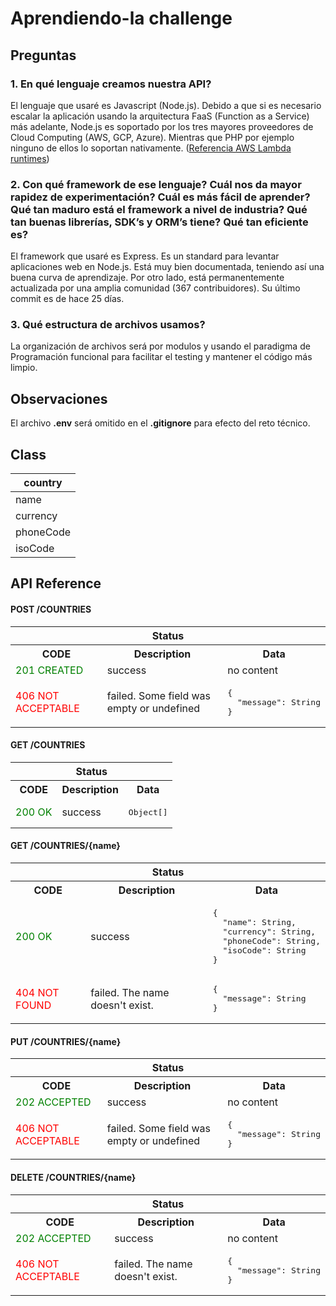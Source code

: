 Aprendiendo-la challenge
=====================

## Preguntas

### 1. En qué lenguaje creamos nuestra API?
El lenguaje que usaré es Javascript (Node.js). Debido a que si es necesario escalar la aplicación usando la arquitectura FaaS (Function as a Service) más adelante, Node.js es soportado por los tres mayores proveedores de Cloud Computing (AWS, GCP, Azure). Mientras que PHP por ejemplo ninguno de ellos lo soportan nativamente. ([Referencia AWS Lambda runtimes](https://docs.aws.amazon.com/lambda/latest/dg/lambda-runtimes.html))

### 2. Con qué framework de ese lenguaje? Cuál nos da mayor rapidez de experimentación? Cuál es más fácil de aprender? Qué tan maduro está el framework a nivel de industria? Qué tan buenas librerías, SDK’s y ORM’s tiene? Qué tan eficiente es?
El framework que usaré es Express. Es un standard para levantar aplicaciones web en Node.js. Está muy bien documentada, teniendo así una buena curva de aprendizaje. Por otro lado, está permanentemente actualizada por una amplia comunidad (367 contribuidores). Su último commit es de hace 25 días.

### 3. Qué estructura de archivos usamos?
La organización de archivos será por modulos y usando el paradigma de Programación funcional para facilitar el testing y mantener el código más limpio. 

## Observaciones
El archivo **.env** será omitido en el **.gitignore** para efecto del reto técnico.

## Class
| country   |
|-----------|
| name      |
| currency  |
| phoneCode |
| isoCode   |


## API Reference

#### POST /COUNTRIES

<table>
  <thead>
    <tr>
      <th colspan="3">Status</th>
    </tr>
  </thead>
  <tbody>
    <tr>
      <th>CODE</th>
      <th>Description</th>
      <th>Data</th>
    </tr>
    <tr>
      <td style="color:green;">201 CREATED</td>
      <td>success</td>
      <td>no content</td>
    </tr>
    <tr>
      <td style="color:red;">406 NOT ACCEPTABLE</td>
      <td>failed. Some field was empty or undefined</td>
      <td>
<pre>{
  "message": String
}</pre>
      </td>
    </tr>
  </tbody>
</table>

#### GET /COUNTRIES

<table>
  <thead>
    <tr>
      <th colspan="3">Status</th>
    </tr>
  </thead>
  <tbody>
    <tr>
      <th>CODE</th>
      <th>Description</th>
      <th>Data</th>
    </tr>
    <tr>
      <td style="color:green;">200 OK</td>
      <td>success</td>
      <td><pre>Object[]</pre></td>
    </tr>
  </tbody>
</table>

#### GET /COUNTRIES/{name}

<table>
  <thead>
    <tr>
      <th colspan="3">Status</th>
    </tr>
  </thead>
  <tbody>
    <tr>
      <th>CODE</th>
      <th>Description</th>
      <th>Data</th>
    </tr>
    <tr>
      <td style="color:green;">200 OK</td>
      <td>success</td>
      <td><pre>{
  "name": String,
  "currency": String,
  "phoneCode": String,
  "isoCode": String
}</pre></td>
    </tr>
    <tr>
      <td style="color:red;">404 NOT FOUND</td>
      <td>failed. The name doesn't exist.</td>
      <td>
<pre>{
  "message": String
}</pre>
      </td>
    </tr>
  </tbody>
</table>

#### PUT /COUNTRIES/{name}

<table>
  <thead>
    <tr>
      <th colspan="3">Status</th>
    </tr>
  </thead>
  <tbody>
    <tr>
      <th>CODE</th>
      <th>Description</th>
      <th>Data</th>
    </tr>
    <tr>
      <td style="color:green;">202 ACCEPTED</td>
      <td>success</td>
      <td>no content</td>
    </tr>
    <tr>
      <td style="color:red;">406 NOT ACCEPTABLE</td>
      <td>failed. Some field was empty or undefined</td>
      <td>
<pre>{
  "message": String
}</pre>
      </td>
    </tr>
  </tbody>
</table>

#### DELETE /COUNTRIES/{name}

<table>
  <thead>
    <tr>
      <th colspan="3">Status</th>
    </tr>
  </thead>
  <tbody>
    <tr>
      <th>CODE</th>
      <th>Description</th>
      <th>Data</th>
    </tr>
    <tr>
      <td style="color:green;">202 ACCEPTED</td>
      <td>success</td>
      <td>no content</td>
    </tr>
    <tr>
      <td style="color:red;">406 NOT ACCEPTABLE</td>
      <td>failed. The name doesn't exist.</td>
      <td>
<pre>{
  "message": String
}</pre>
      </td>
    </tr>
  </tbody>
</table>